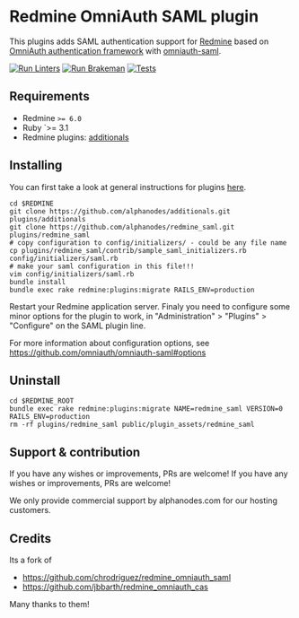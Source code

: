 # Redmine OmniAuth SAML plugin

This plugins adds SAML authentication support for [Redmine](https://www.redmine.org) based on [OmniAuth authentication framework](https://github.com/omniauth/omniauth) with [omniauth-saml](https://github.com/omniauth/omniauth-saml).

[![Run Linters](https://github.com/AlphaNodes/redmine_saml/actions/workflows/linters.yml/badge.svg)](https://github.com/AlphaNodes/redmine_saml/actions/workflows/linters.yml) [![Run Brakeman](https://github.com/AlphaNodes/redmine_saml/actions/workflows/brakeman.yml/badge.svg)](https://github.com/AlphaNodes/redmine_saml/actions/workflows/brakeman.yml) [![Tests](https://github.com/AlphaNodes/redmine_saml/actions/workflows/tests.yml/badge.svg)](https://github.com/AlphaNodes/redmine_saml/actions/workflows/tests.yml)

## Requirements

- Redmine `>= 6.0`
- Ruby `>= 3.1
- Redmine plugins: [additionals](https://www.redmine.org/plugins/additionals)

## Installing

You can first take a look at general instructions for plugins [here](https://www.redmine.org/projects/redmine/wiki/plugins).

```shell
cd $REDMINE
git clone https://github.com/alphanodes/additionals.git plugins/additionals
git clone https://github.com/alphanodes/redmine_saml.git plugins/redmine_saml
# copy configuration to config/initializers/ - could be any file name
cp plugins/redmine_saml/contrib/sample_saml_initializers.rb config/initializers/saml.rb
# make your saml configuration in this file!!!
vim config/initializers/saml.rb
bundle install
bundle exec rake redmine:plugins:migrate RAILS_ENV=production
```

Restart your Redmine application server. Finaly you need to configure some minor options for the plugin to work, in "Administration" > "Plugins" > "Configure" on the SAML plugin line.

For more information about configuration options, see <https://github.com/omniauth/omniauth-saml#options>

## Uninstall

```shell
cd $REDMINE_ROOT
bundle exec rake redmine:plugins:migrate NAME=redmine_saml VERSION=0 RAILS_ENV=production
rm -rf plugins/redmine_saml public/plugin_assets/redmine_saml
```

## Support & contribution

If you have any wishes or improvements, PRs are welcome! If you have any wishes or improvements, PRs are welcome!

We only provide commercial support by alphanodes.com for our hosting customers.

## Credits

Its a fork of

- <https://github.com/chrodriguez/redmine_omniauth_saml>
- <https://github.com/jbbarth/redmine_omniauth_cas>

Many thanks to them!
